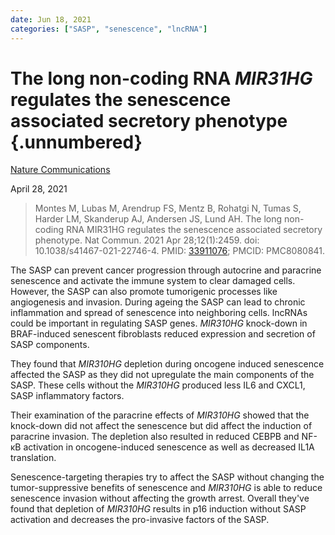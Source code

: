 ```yaml
---
date: Jun 18, 2021
categories: ["SASP", "senescence", "lncRNA"] 
---
```


# The long non-coding RNA *MIR31HG* regulates the senescence associated secretory phenotype {.unnumbered}

[Nature Communications](https://doi.org/10.1038/s41467-021-22746-4)

April 28, 2021

> Montes M, Lubas M, Arendrup FS, Mentz B, Rohatgi N, Tumas S, Harder LM,
> Skanderup AJ, Andersen JS, Lund AH. The long non-coding RNA MIR31HG regulates
> the senescence associated secretory phenotype. Nat Commun. 2021 Apr
> 28;12(1):2459. doi: 10.1038/s41467-021-22746-4. PMID:
> [33911076](https://pubmed.ncbi.nlm.nih.gov/33911076); PMCID: PMC8080841.

The SASP can prevent cancer progression through autocrine and paracrine
senescence and activate the immune system to clear damaged cells. However, the
SASP can also promote tumorigenic processes like angiogenesis and invasion.
During ageing the SASP can lead to chronic inflammation and spread of senescence
into neighboring cells. lncRNAs could be important in regulating SASP genes.
*MIR310HG* knock-down in BRAF-induced senescent fibroblasts reduced expression
and secretion of SASP components.

They found that *MIR310HG* depletion during oncogene induced senescence affected
the SASP as they did not upregulate the main components of the SASP. These cells
without the *MIR310HG* produced less IL6 and CXCL1, SASP inflammatory factors.

Their examination of the paracrine effects of *MIR310HG* showed that the
knock-down did not affect the senescence but did affect the induction of
paracrine invasion. The depletion also resulted in reduced CEBPB and NF-κB
activation in oncogene-induced senescence as well as decreased IL1A translation.

Senescence-targeting therapies try to affect the SASP without changing the
tumor-suppressive benefits of senescence and *MIR310HG* is able to reduce
senescence invasion without affecting the growth arrest. Overall they've found
that depletion of *MIR310HG* results in p16 induction without SASP activation
and decreases the pro-invasive factors of the SASP.
